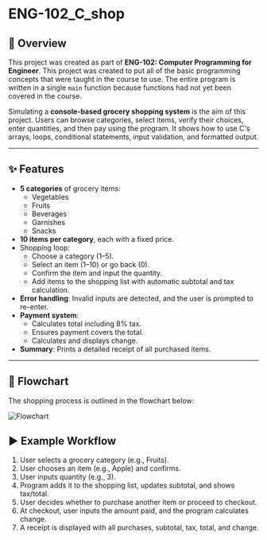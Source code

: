 # ENG-102_C_shop

## 📖 Overview
This project was created as part of **ENG-102: Computer Programming for Engineer**.
This project was created to put all of the basic programming concepts that were taught in the course to use. The entire program is written in a single `main` function because functions had not yet been covered in the course.

Simulating a **console-based grocery shopping system** is the aim of this project. Users can browse categories, select items, verify their choices, enter quantities, and then pay using the program. It shows how to use C's arrays, loops, conditional statements, input validation, and formatted output.

---

## ✨ Features
- **5 categories** of grocery items:
  - Vegetables
  - Fruits
  - Beverages
  - Garnishes
  - Snacks
- **10 items per category**, each with a fixed price.
- Shopping loop:
  - Choose a category (1–5).
  - Select an item (1–10) or go back (0).
  - Confirm the item and input the quantity.
  - Add items to the shopping list with automatic subtotal and tax calculation.
- **Error handling**: Invalid inputs are detected, and the user is prompted to re-enter.
- **Payment system**:
  - Calculates total including 8% tax.
  - Ensures payment covers the total.
  - Calculates and displays change.
- **Summary**: Prints a detailed receipt of all purchased items.

---

## 🧩 Flowchart
The shopping process is outlined in the flowchart below:

![Flowchart](FC_ENG-102_grocery_shopping.jpg)

## ▶️ Example Workflow
1. User selects a grocery category (e.g., Fruits).
2. User chooses an item (e.g., Apple) and confirms.
3. User inputs quantity (e.g., 3).
4. Program adds it to the shopping list, updates subtotal, and shows tax/total.
5. User decides whether to purchase another item or proceed to checkout.
6. At checkout, user inputs the amount paid, and the program calculates change.
7. A receipt is displayed with all purchases, subtotal, tax, total, and change.